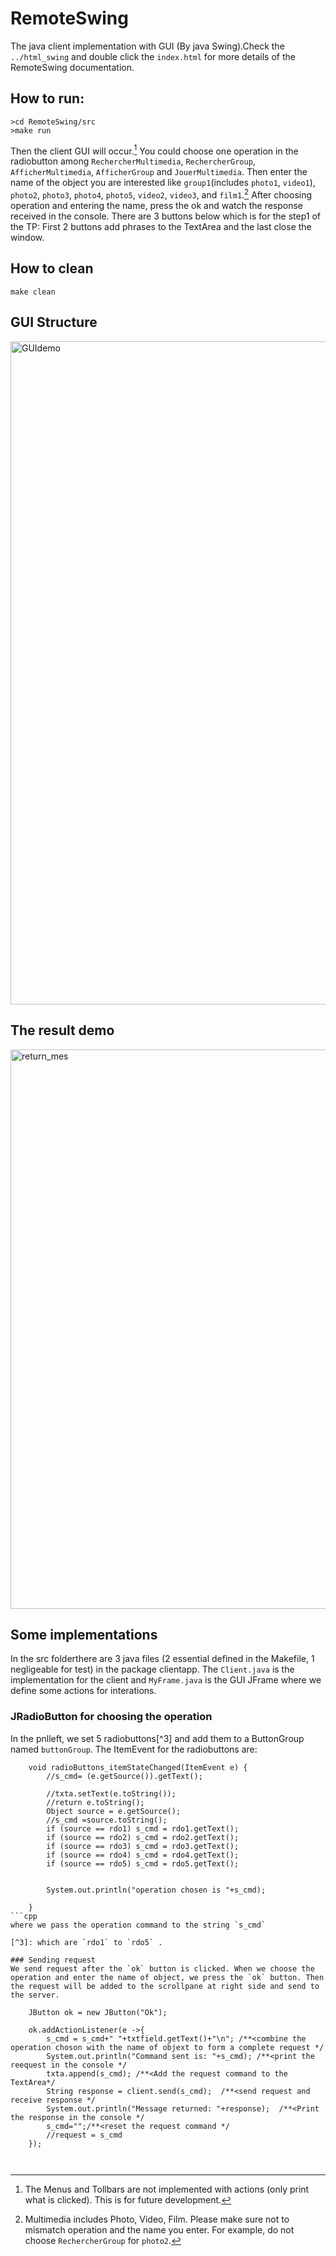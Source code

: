 # RemoteSwing
The java client implementation with GUI (By java Swing).Check the `../html_swing` and double click the `index.html` for more details of the RemoteSwing documentation.




## How to run:
```
>cd RemoteSwing/src
>make run
```
Then the client GUI will occur.[^1] You could choose one operation in the radiobutton among `RechercherMultimedia`, `RechercherGroup`, `AfficherMultimedia`, `AfficherGroup` and `JouerMultimedia`. Then enter the name of the object you are interested like `group1`(includes `photo1`, `video1`), `photo2`, `photo3`, `photo4`, `photo5`, `video2`, `video3`, and `film1`.[^2] After choosing operation and entering the name, press the ok and watch the response received in the console. There are 3 buttons below which is for the step1 of the TP: First 2 buttons add phrases to the TextArea and the last close the window.

[^1]: The Menus and Tollbars are not implemented with actions (only print what is clicked). This is for future development.

[^2]: Multimedia includes Photo, Video, Film. Please make sure not to mismatch operation and the name you enter. For example, do not choose `RechercherGroup` for `photo2`.

## How to clean
```
make clean
```

## GUI Structure
<img width="1061" alt="GUIdemo" src="https://user-images.githubusercontent.com/49087409/154851287-10ce0f03-63a7-40cc-aa24-0a1450fab65d.png">

## The result demo
<img width="895" alt="return_mes" src="https://user-images.githubusercontent.com/49087409/154851347-ba7f0625-627a-41ed-be95-82e41a87e043.png">

## Some implementations
In the src folderthere are 3 java files (2 essential defined in the Makefile, 1 negligeable for test) in the package clientapp. The `Client.java` is the implementation for the client and `MyFrame.java` is the GUI JFrame where we define some actions for interations.
### JRadioButton for choosing the operation
In the pnlleft, we set 5 radiobuttons[^3] and add them to a ButtonGroup named `buttonGroup`.
The ItemEvent for the radiobuttons are:
```
    void radioButtons_itemStateChanged(ItemEvent e) {
        //s_cmd= (e.getSource()).getText();
        
        //txta.setText(e.toString());
        //return e.toString();
        Object source = e.getSource();
        //s_cmd =source.toString();
        if (source == rdo1) s_cmd = rdo1.getText();
        if (source == rdo2) s_cmd = rdo2.getText();
        if (source == rdo3) s_cmd = rdo3.getText();
        if (source == rdo4) s_cmd = rdo4.getText();
        if (source == rdo5) s_cmd = rdo5.getText();


        System.out.println("operation chosen is "+s_cmd);
        
    }
```cpp
where we pass the operation command to the string `s_cmd`

[^3]: which are `rdo1` to `rdo5` .

### Sending request 
We send request after the `ok` button is clicked. When we choose the operation and enter the name of object, we press the `ok` button. Then the request will be added to the scrollpane at right side and send to the server.
```
        JButton ok = new JButton("Ok");

        ok.addActionListener(e ->{
            s_cmd = s_cmd+" "+txtfield.getText()+"\n"; /**<combine the operation choson with the name of objext to form a complete request */
            System.out.println("Command sent is: "+s_cmd); /**<print the reequest in the console */ 
            txta.append(s_cmd); /**<Add the request command to the TextArea*/
            String response = client.send(s_cmd);  /**<send request and receive response */
            System.out.println("Message returned: "+response);  /**<Print the response in the console */
            s_cmd="";/**<reset the request command */
            //request = s_cmd
        });

```cpp



